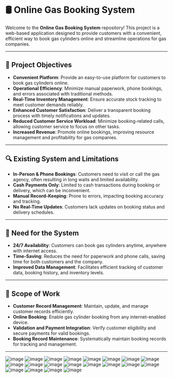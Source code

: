 # 🛢️ Online Gas Booking System

Welcome to the **Online Gas Booking System** repository! This project is a web-based application designed to provide customers with a convenient, efficient way to book gas cylinders online and streamline operations for gas companies.

---

## 📌 Project Objectives
- **Convenient Platform**: Provide an easy-to-use platform for customers to book gas cylinders online.
- **Operational Efficiency**: Minimize manual paperwork, phone bookings, and errors associated with traditional methods.
- **Real-Time Inventory Management**: Ensure accurate stock tracking to meet customer demands reliably.
- **Enhanced Customer Satisfaction**: Deliver a transparent booking process with timely notifications and updates.
- **Reduced Customer Service Workload**: Minimize booking-related calls, allowing customer service to focus on other tasks.
- **Increased Revenue**: Promote online bookings, improving resource management and profitability for gas companies.

---

## 🔍 Existing System and Limitations
- **In-Person & Phone Bookings**: Customers need to visit or call the gas agency, often resulting in long waits and limited availability.
- **Cash Payments Only**: Limited to cash transactions during booking or delivery, which can be inconvenient.
- **Manual Record-Keeping**: Prone to errors, impacting booking accuracy and tracking.
- **No Real-Time Updates**: Customers lack updates on booking status and delivery schedules.

---

## 🚀 Need for the System
- **24/7 Availability**: Customers can book gas cylinders anytime, anywhere with internet access.
- **Time-Saving**: Reduces the need for paperwork and phone calls, saving time for both customers and the company.
- **Improved Data Management**: Facilitates efficient tracking of customer data, booking history, and inventory levels.

---

## 📌 Scope of Work
- **Customer Record Management**: Maintain, update, and manage customer records efficiently.
- **Online Booking**: Enable gas cylinder booking from any internet-enabled device.
- **Validation and Payment Integration**: Verify customer eligibility and secure payments for valid bookings.
- **Booking Record Maintenance**: Systematically maintain booking records for tracking and management.

---

![image](https://github.com/OmkarD45/E-Gas-Sewa-/assets/92933774/6859d094-f00a-452f-b031-cb06f476473f)
![image](https://github.com/OmkarD45/E-Gas-Sewa-/assets/92933774/8d0fce18-974d-4584-b38d-5fc74c7492f3)
![image](https://github.com/OmkarD45/E-Gas-Sewa-/assets/92933774/4ed64dd7-88ce-48a4-b1ba-dc26d50bb4cb)
![image](https://github.com/OmkarD45/E-Gas-Sewa-/assets/92933774/fa239a31-2348-437d-8d3f-2941bc31fe63)
![image](https://github.com/OmkarD45/E-Gas-Sewa-/assets/92933774/1996a52d-abb9-4e0b-a1ff-bb82a6033386)
![image](https://github.com/OmkarD45/E-Gas-Sewa-/assets/92933774/c3bbd0e9-0c47-4a44-98d1-7d1d58f6ed72)
![image](https://github.com/OmkarD45/E-Gas-Sewa-/assets/92933774/f519ba94-b5c5-4e3c-bb70-a715d47a7a28)
![image](https://github.com/OmkarD45/E-Gas-Sewa-/assets/92933774/afdc97bf-c17d-4cc5-94e9-225dea04deba)
![image](https://github.com/OmkarD45/E-Gas-Sewa-/assets/92933774/f23b3aec-690f-4103-9928-febeaca2918d)
![image](https://github.com/OmkarD45/E-Gas-Sewa-/assets/92933774/fed89154-80e0-4cf2-ae5f-ff8eecc59f13)
![image](https://github.com/OmkarD45/E-Gas-Sewa-/assets/92933774/1dba2cc7-1585-4e85-a9fb-35c054ecb38d)
![image](https://github.com/OmkarD45/E-Gas-Sewa-/assets/92933774/6c4d59e0-0719-45af-8cdb-59c55e457e5d)
![image](https://github.com/OmkarD45/E-Gas-Sewa-/assets/92933774/32bd68a4-6a63-4666-8f94-d9b506926852)
![image](https://github.com/OmkarD45/E-Gas-Sewa-/assets/92933774/df699515-7c96-429a-9b8f-959e04ec2241)
![image](https://github.com/OmkarD45/E-Gas-Sewa-/assets/92933774/f505be16-d624-4d99-bc13-e646c7e5f7b7)
![image](https://github.com/OmkarD45/E-Gas-Sewa-/assets/92933774/20ea6933-a7c4-43bf-a40e-66d48cca4a5c)
![image](https://github.com/OmkarD45/E-Gas-Sewa-/assets/92933774/b5241fcf-be05-47a5-a8bd-3b418dde5f7f)
![image](https://github.com/OmkarD45/E-Gas-Sewa-/assets/92933774/5ea50279-7b5c-443a-8eee-f211d3b0fafe)
![image](https://github.com/OmkarD45/E-Gas-Sewa-/assets/92933774/b921cacf-b1ce-4896-b921-33d00fe4d0da)
![image](https://github.com/OmkarD45/E-Gas-Sewa-/assets/92933774/abea7c80-2b1b-4ef8-a7e6-a2d1ebc7146e)
